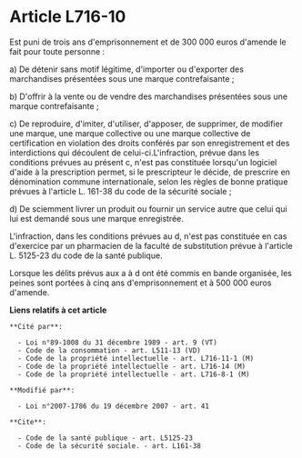 # Article L716-10

Est puni de trois ans d'emprisonnement et de 300 000 euros d'amende le fait pour toute personne : 

a) De détenir sans motif légitime, d'importer ou d'exporter des marchandises présentées sous une marque contrefaisante ; 

b) D'offrir à la vente ou de vendre des marchandises présentées sous une marque contrefaisante ; 

c) De reproduire, d'imiter, d'utiliser, d'apposer, de supprimer, de modifier une marque, une marque collective ou une marque
collective de certification en violation des droits conférés par son enregistrement et des interdictions qui découlent de
celui-ci.L'infraction, prévue dans les conditions prévues au présent c, n'est pas constituée lorsqu'un logiciel d'aide à la
prescription permet, si le prescripteur le décide, de prescrire en dénomination commune internationale, selon les règles de
bonne pratique prévues à l'article L. 161-38 du code de la sécurité sociale ; 

d) De sciemment livrer un produit ou fournir un service autre que celui qui lui est demandé sous une marque enregistrée.

L'infraction, dans les conditions prévues au d, n'est pas constituée en cas d'exercice par un pharmacien de la faculté de
substitution prévue à l'article L. 5125-23 du code de la santé publique. 

Lorsque les délits prévus aux a à d ont été commis en bande organisée, les peines sont portées à cinq ans d'emprisonnement et
à 500 000 euros d'amende.

**Liens relatifs à cet article**

	**Cité par**:

	  - Loi n°89-1008 du 31 décembre 1989 - art. 9 (VT)
	  - Code de la consommation - art. L511-13 (VD)
	  - Code de la propriété intellectuelle - art. L716-11-1 (M)
	  - Code de la propriété intellectuelle - art. L716-14 (M)
	  - Code de la propriété intellectuelle - art. L716-8-1 (M)

	**Modifié par**:

	  - Loi n°2007-1786 du 19 décembre 2007 - art. 41

	**Cite**:

	  - Code de la santé publique - art. L5125-23
	  - Code de la sécurité sociale. - art. L161-38
